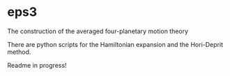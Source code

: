 # eps3
The construction of the averaged four-planetary motion theory

There are python scripts for the Hamiltonian expansion and the Hori-Deprit method.

Readme in progress!
